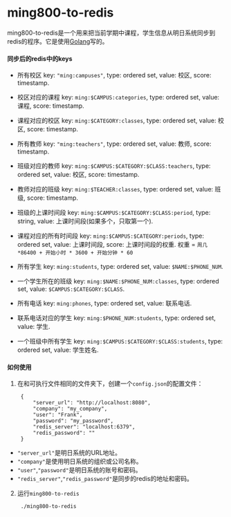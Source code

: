 # ming800-to-redis

ming800-to-redis是一个用来把当前学期中课程，学生信息从明日系统同步到redis的程序。它是使用[Golang](https://golang.org)写的。

#### 同步后的redis中的keys
* 所有校区
  key: `"ming:campuses"`, type: ordered set, value: 校区, score: timestamp.

* 校区对应的课程
  key: `ming:$CAMPUS:categories`, type: ordered set, value: 课程, score: timestamp.

* 课程对应的校区
  key: `ming:$CATEGORY:classes`, type: ordered set, value: 校区, score: timestamp.

* 所有教师
  key: `"ming:teachers"`, type: ordered set, value: 教师, score: timestamp.

* 班级对应的教师
  key: `ming:$CAMPUS:$CATEGORY:$CLASS:teachers`, type: ordered set, value: 校区, score: timestamp.

* 教师对应的班级
  key: `ming:$TEACHER:classes`, type: ordered set, value: 班级, score: timestamp.

* 班级的上课时间段
  key: `ming:$CAMPUS:$CATEGORY:$CLASS:period`, type: string, value: 上课时间段(如果多个，只取第一个).

* 课程对应的所有时间段
  key: `ming:$CAMPUS:$CATEGORY:periods`, type: ordered set, value: 上课时间段, score: 上课时间段的权重.
  权重 = `周几*86400 + 开始小时 * 3600 + 开始分钟 * 60`

* 所有学生
  key: `ming:students`, type: ordered set, value: `$NAME:$PHONE_NUM`.

* 一个学生所在的班级
  key: `ming:$NAME:$PHONE_NUM:classes`, type: ordered set, value: `$CAMPUS:$CATEGORY:$CLASS`.

* 所有电话
  key: `ming:phones`, type: ordered set, value: 联系电话.

* 联系电话对应的学生
  key: `ming:$PHONE_NUM:students`, type: ordered set, value: 学生.

* 一个班级中所有学生
  key: `ming:$CAMPUS:$CATEGORY:$CLASS:students`, type: ordered set, value: 学生姓名.

#### 如何使用

1. 在和可执行文件相同的文件夹下，创建一个`config.json`的配置文件：

        {
            "server_url": "http://localhost:8080",
            "company": "my_company",
            "user": "Frank",
            "password": "my_password",
            "redis_server": "localhost:6379",
            "redis_password": ""
        }

* `"server_url"`是明日系统的URL地址。
* `"company"`是使用明日系统的组织或公司名称。
* `"user"`,`"password"`是明日系统的账号和密码。
* `"redis_server"`,`"redis_password"`是同步的redis的地址和密码。

2. 运行`ming800-to-redis`

        ./ming800-to-redis
